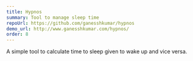 ```yaml
---
title: Hypnos
summary: Tool to manage sleep time
repoUrl: https://github.com/ganesshkumar/hypnos
demo_url: http://www.ganesshkumar.com/hypnos/
order: 8
---
```


A simple tool to calculate time to sleep given to wake up and vice versa.